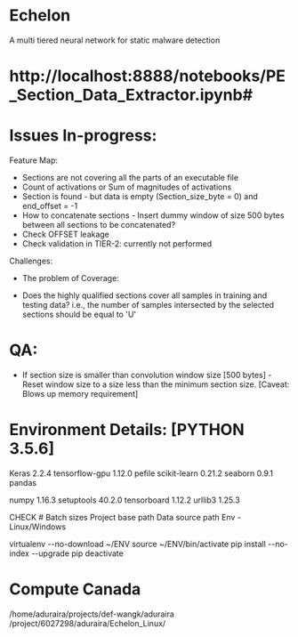 # Echelon
A multi tiered neural network for static malware detection

# http://localhost:8888/notebooks/PE_Section_Data_Extractor.ipynb#

# Issues In-progress:
Feature Map:
* Sections are not covering all the parts of an executable file
* Count of activations or Sum of magnitudes of activations
* Section is found - but data is empty (Section_size_byte = 0) and end_offset = -1
* How to concatenate sections - Insert dummy window of size 500 bytes between all sections to be concatenated?
* Check OFFSET leakage
* Check validation in TIER-2: currently not performed

Challenges:
* The problem of Coverage:
- Does the highly qualified sections cover all samples in training and testing data?
i.e., the number of samples intersected by the selected sections should be equal to 'U'

# QA:

* If section size is smaller than convolution window size [500 bytes] - Reset window size to a size less than the minimum section size.
[Caveat: Blows up memory requirement]


# Environment Details: [PYTHON 3.5.6]
Keras 2.2.4
tensorflow-gpu 1.12.0
pefile
scikit-learn 0.21.2
seaborn 0.9.1
pandas

numpy 1.16.3
setuptools 40.2.0
tensorboard 1.12.2
urllib3 1.25.3

CHECK #
Batch sizes
Project base path
Data source path
Env - Linux/Windows


virtualenv --no-download ~/ENV
source ~/ENV/bin/activate
pip install --no-index --upgrade pip
deactivate

# Compute Canada
/home/aduraira/projects/def-wangk/aduraira
/project/6027298/aduraira/Echelon_Linux/